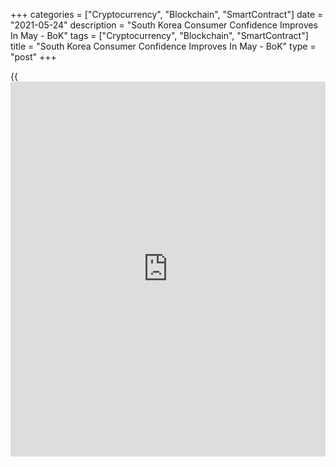 +++
categories = ["Cryptocurrency", "Blockchain", "SmartContract"]
date = "2021-05-24"
description = "South Korea Consumer Confidence Improves In May - BoK"
tags = ["Cryptocurrency", "Blockchain", "SmartContract"]
title = "South Korea Consumer Confidence Improves In May - BoK"
type = "post"
+++

{{<iframe id="large-banner" src="https://www.bounty.group/#slide=8.0" width="100%" height="600" scrolling="no" style="border: 0px solid rgb(216, 221, 230); border-radius: 3px;">}}

Consumer confidence in South Korea picked up steam in May, the Bank of
Korea said on Tuesday with its latest consumer confidence index score of
105.2 - up from 102.2 in April.

Consumer sentiment regarding current living standards was one point
higher than in April at 93, and the outlook was also up one point to 97.
Consumer sentiment for future household income was one point higher than
in April at 98, while the outlook was two points higher at 108.

Consumer sentiment concerning current domestic economic conditions was
eight points higher at 85, and the outlook was five points higher at 90.

The expected inflation rate for the following year was 2.2 percent.

For comments and feedback [contact](https://www.playgroundfx.com/contact/): editorial@rtt[news](https://www.letsplayfx.com/blog/forex-news-website/).com

[Economic News][1]

 **What parts of the world are seeing the best (and worst) economic
performances lately? Click[here][2] to check out our [Econ Scorecard][2]
and find out! See up-to-the-moment [ranking](https://www.playgroundfx.com/blog/crypto-exchange-ranking/)s for the best and worst
performers in [GDP][3], [unemployment rate][4], [inflation][5] and much
more.**

   1. www.rtt[news](https://www.letsplayfx.com/blog/forex-news-website/).com/Content/EconomicNews.aspx
   2. www.rtt[news](https://www.letsplayfx.com/blog/forex-news-website/).com/economic-scorecard/world-rank/industrial-production/highest-performance.aspx
   3. www.rtt[news](https://www.letsplayfx.com/blog/forex-news-website/).com/economic-scorecard/world-rank/GDP/highest-performance.aspx
   4. www.rtt[news](https://www.letsplayfx.com/blog/forex-news-website/).com/economic-scorecard/world-rank/unemployment-rate/lowest-performance.aspx
   5. www.rtt[news](https://www.letsplayfx.com/blog/forex-news-website/).com/economic-scorecard/world-rank/CPI/highest-performance.aspx